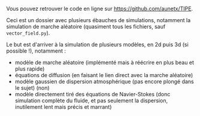 Vous pouvez retrouver le code en ligne sur https://github.com/aunetx/TIPE.

Ceci est un dossier avec plusieurs ébauches de simulations, notamment la simulation de marche aléatoire (quasiment tous les fichiers, sauf `vector_field.py`).

Le but est d'arriver à la simulation de plusieurs modèles, en 2d puis 3d (si possible !), notamment :
- modèle de marche aléatoire (implémenté mais à réécrire en plus beau et plus rapide)
- équations de diffusion (en faisant le lien direct avec la marche aléatoire)
- modèle gaussien de dispersion atmosphérique (pas encore plongé dans le sujet) (non)
- modèle directement tiré des équations de Navier-Stokes (donc simulation complète du fluide, et pas seulement la dispersion, inutilement lent mais précis et marrant)
